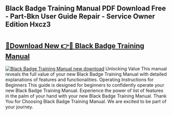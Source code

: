 ## Black Badge Training Manual PDF Download Free - Part-Bkn User Guide Repair - Service Owner Edition Hxcz3

# <h2><a href="http://cf26917.oget.top/?id=Black+Badge+Training+Manual">🔗Download New 👉🔴 Black Badge Training Manual</a></h2>

[![Black Badge Training Manual new download](https://i.imgur.com/5g1atiW.png)](http://cf26917.oget.top/?id=Black+Badge+Training+Manual)
Unlocking Value This manual reveals the full value of your new Black Badge Training Manual with detailed explanations of features and functionalities. Operating Instructions for Beginners This guide is designed for beginners to confidently operate your new Black Badge Training Manual. Experience the power of list of features in the palm of your hand with your new Black Badge Training Manual. Thank You for Choosing Black Badge Training Manual. We are excited to be part of your journey.
